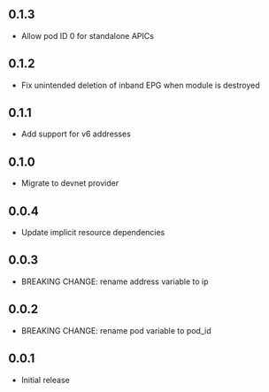 ## 0.1.3

- Allow pod ID 0 for standalone APICs

## 0.1.2

- Fix unintended deletion of inband EPG when module is destroyed

## 0.1.1

- Add support for v6 addresses

## 0.1.0

- Migrate to devnet provider

## 0.0.4

- Update implicit resource dependencies

## 0.0.3

- BREAKING CHANGE: rename address variable to ip

## 0.0.2

- BREAKING CHANGE: rename pod variable to pod_id

## 0.0.1

- Initial release
